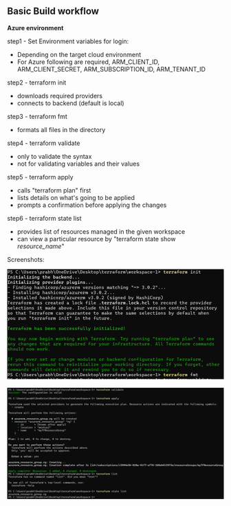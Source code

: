 ## Basic Build workflow

**Azure environment**

step1 - Set Environment variables for login:

- Depending on the target cloud environment
- For Azure following are required,
  ARM_CLIENT_ID, ARM_CLIENT_SECRET, ARM_SUBSCRIPTION_ID, ARM_TENANT_ID


step2 - terraform init
- downloads required providers
- connects to backend (default is local)

step3 - terraform fmt
- formats all files in the directory

step4 - terraform validate
- only to validate the syntax
- not for validating variables and their values

step5 - terraform apply
- calls "terraform plan" first
- lists details on what's going to be applied
- prompts a confirmation before applying the changes

step6 - terraform state list
- provides list of resources managed in the given workspace
- can view a particular resource by "terraform state show *resource_name*"

Screenshots:


![](../screenshots/screenshot-1.png)
<br><br>
![](../screenshots/screenshot-2.png)